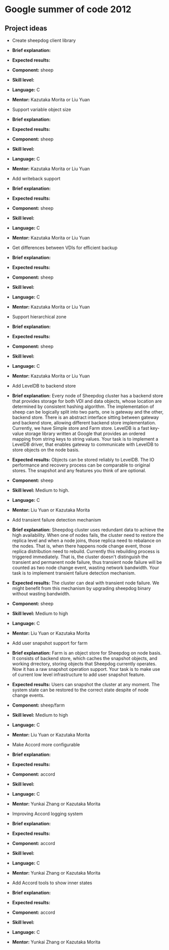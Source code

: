 # Google summer of code 2012

## Project ideas
 *  Create sheepdog client library
  * **Brief explanation:**
  * **Expected results:**
  * **Component:** sheep
  * **Skill level:**
  * **Language:** C
  * **Mentor:** Kazutaka Morita or Liu Yuan

 * Support variable object size
  * **Brief explanation:**
  * **Expected results:**
  * **Component:** sheep
  * **Skill level:**
  * **Language:** C
  * **Mentor:** Kazutaka Morita or Liu Yuan

 * Add writeback support
  * **Brief explanation:**
  * **Expected results:**
  * **Component:** sheep
  * **Skill level:**
  * **Language:** C
  * **Mentor:** Kazutaka Morita or Liu Yuan

 * Get differences between VDIs for efficient backup
  * **Brief explanation:**
  * **Expected results:**
  * **Component:** sheep
  * **Skill level:**
  * **Language:** C
  * **Mentor:** Kazutaka Morita or Liu Yuan

 * Support hierarchical zone
  * **Brief explanation:**
  * **Expected results:**
  * **Component:** sheep
  * **Skill level:**
  * **Language:** C
  * **Mentor:** Kazutaka Morita or Liu Yuan

 * Add LevelDB to backend store
  * **Brief explanation:** 
Every node of Sheepdog cluster has a backend store that provides storage for both VDI and data objects, whose location are determined by consistent hashing algorithm. The implementation of sheep can be logically split into two parts, one is gateway and the other, backend store. There is an abstract interface sitting between gateway and backend store, allowing different backend store implementation. Currently, we have Simple store and Farm store. LevelDB is a fast key-value storage library written at Google that provides an ordered mapping from string keys to string values. Your task is to implement a LevelDB driver, that enables gateway to communicate with LevelDB to store objects on the node basis.

  * **Expected results:** Objects can be stored reliably to LevelDB. The IO performance and recovery process can be comparable to original stores. The snapshot and any features you think of are optional.
  * **Component:** sheep
  * **Skill level:** Medium to high.
  * **Language:** C
  * **Mentor:** Liu Yuan or Kazutaka Morita

 * Add transient failure detection mechanism
  * **Brief explanation:** Sheepdog cluster uses redundant data to achieve the high availability. When one of nodes fails, the cluster need to restore the replica level and when a node joins, those replica need to rebalance on the nodes. That is, when there happens node change event, those replica distribution need to rebuild. Currently this rebuilding process is triggered immediately. That is, the cluster doesn't distinguish the transient and permanent node failure, thus transient node failure will be counted as two node change event, wasting network bandwidth. Your task is to implement transient failure detection mechanism.
  * **Expected results:** The cluster can deal with transient node failure. We might benefit from this mechanism by upgrading sheepdog binary without wasting bandwidth. 
  * **Component:** sheep
  * **Skill level:** Medium to high
  * **Language:** C
  * **Mentor:** Liu Yuan or Kazutaka Morita

 * Add user snapshot support for farm
  * **Brief explanation:** Farm is an object store for Sheepdog on node basis. It consists of backend store, which caches the snapshot objects, and working drrectory, storing objects that Sheepdog currently operates. Now it has a raw snapshot operation support. Your task is to make use of current low level infrastructure to add user snapshot feature.
  * **Expected results:** Users can snapshot the cluster at any moment. The system state can be restored to the correct state despite of node change events.
  * **Component:** sheep/farm
  * **Skill level:** Medium to high
  * **Language:** C
  * **Mentor:** Liu Yuan or Kazutaka Morita

 * Make Accord more configurable
  * **Brief explanation:**
  * **Expected results:**
  * **Component:** accord
  * **Skill level:**
  * **Language:** C
  * **Mentor:** Yunkai Zhang or Kazutaka Morita

 * Improving Accord logging system
  * **Brief explanation:**
  * **Expected results:**
  * **Component:** accord
  * **Skill level:**
  * **Language:** C
  * **Mentor:** Yunkai Zhang or Kazutaka Morita

 * Add Accord tools to show inner states
  * **Brief explanation:**
  * **Expected results:**
  * **Component:** accord
  * **Skill level:**
  * **Language:** C
  * **Mentor:** Yunkai Zhang or Kazutaka Morita
